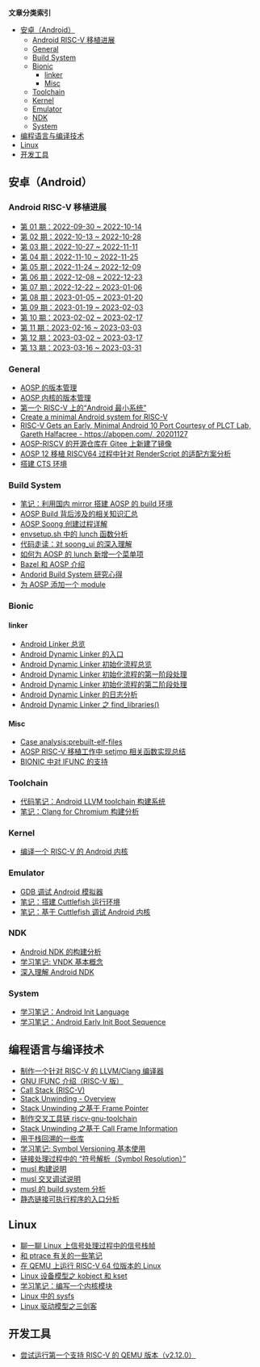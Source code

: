 **文章分类索引**

<!-- TOC -->

- [安卓（Android）](#安卓android)
	- [Android RISC-V 移植进展](#android-risc-v-移植进展)
	- [General](#general)
	- [Build System](#build-system)
	- [Bionic](#bionic)
		- [linker](#linker)
		- [Misc](#misc)
	- [Toolchain](#toolchain)
	- [Kernel](#kernel)
	- [Emulator](#emulator)
	- [NDK](#ndk)
	- [System](#system)
- [编程语言与编译技术](#编程语言与编译技术)
- [Linux](#linux)
- [开发工具](#开发工具)

<!-- /TOC -->


## 安卓（Android）

### Android RISC-V 移植进展

- [第 01 期：2022-09-30 ~ 2022-10-14][40]
- [第 02 期：2022-10-13 ~ 2022-10-28][41]
- [第 03 期：2022-10-27 ~ 2022-11-11][46]
- [第 04 期：2022-11-10 ~ 2022-11-25][47]
- [第 05 期：2022-11-24 ~ 2022-12-09][49]
- [第 06 期：2022-12-08 ~ 2022-12-23][50]
- [第 07 期：2022-12-22 ~ 2023-01-06][59]
- [第 08 期：2023-01-05 ~ 2023-01-20][62]
- [第 09 期：2023-01-19 ~ 2023-02-03][65]
- [第 10 期：2023-02-02 ~ 2023-02-17][66]
- [第 11 期：2023-02-16 ~ 2023-03-03][67]
- [第 12 期：2023-03-02 ~ 2023-03-17][68]
- [第 13 期：2023-03-16 ~ 2023-03-31][70]

### General

- [AOSP 的版本管理][1]
- [AOSP 内核的版本管理][2]
- [第一个 RISC-V 上的“Android 最小系统”][5]
- [Create a minimal Android system for RISC-V][31]
- [RISC-V Gets an Early, Minimal Android 10 Port Courtesy of PLCT Lab, Gareth Halfacree - https://abopen.com/, 20201127][32]
- [AOSP-RISCV 的开源仓库在 Gitee 上新建了镜像][6]
- [AOSP 12 移植 RISCV64 过程中针对 RenderScript 的适配方案分析][16]
- [搭建 CTS 环境][21]

### Build System

- [笔记：利用国内 mirror 搭建 AOSP 的 build 环境][60]
- [AOSP Build 背后涉及的相关知识汇总][7]
- [AOSP Soong 创建过程详解][8]
- [envsetup.sh 中的 lunch 函数分析][9]
- [代码走读：对 soong_ui 的深入理解][10]
- [如何为 AOSP 的 lunch 新增一个菜单项][12]
- [Bazel 和 AOSP 介绍][18]
- [Andorid Build System 研究心得][33]
- [为 AOSP 添加一个 module][34]

### Bionic

#### linker

- [Android Linker 总览][53]
- [Android Dynamic Linker 的入口][52]
- [Android Dynamic Linker 初始化流程总览][54]
- [Android Dynamic Linker 初始化流程的第一阶段处理][55]
- [Android Dynamic Linker 初始化流程的第二阶段处理][56]
- [Android Dynamic Linker 的日志分析][57]
- [Android Dynamic Linker 之 find_libraries()][58]

#### Misc

- [Case analysis:prebuilt-elf-files][11]
- [AOSP RISC-V 移植工作中 setjmp 相关函数实现总结][17]
- [BIONIC 中对 IFUNC 的支持][20]

### Toolchain

- [代码笔记：Android LLVM toolchain 构建系统][48]
- [笔记：Clang for Chromium 构建分析][64]

### Kernel

- [编译一个 RISC-V 的 Android 内核][3]

### Emulator

- [GDB 调试 Android 模拟器][15]
- [笔记：搭建 Cuttlefish 运行环境][61]
- [笔记：基于 Cuttlefish 调试 Android 内核][63]

### NDK

- [Android NDK 的构建分析][13]
- [学习笔记: VNDK 基本概念][37]
- [深入理解 Android NDK][51]

### System

- [学习笔记：Android Init Language][35]
- [学习笔记：Android Early Init Boot Sequence][36]


## 编程语言与编译技术

- [制作一个针对 RISC-V 的 LLVM/Clang 编译器][4]
- [GNU IFUNC 介绍（RISC-V 版）][19]
- [Call Stack (RISC-V)][22]
- [Stack Unwinding - Overview][23]
- [Stack Unwinding 之基于 Frame Pointer][24]
- [制作交叉工具链 riscv-gnu-toolchain][25]
- [Stack Unwinding 之基于 Call Frame Information][26]
- [用于栈回溯的一些库][28]
- [学习笔记: Symbol Versioning 基本使用][38]
- [链接处理过程中的 “符号解析（Symbol Resolution）”][69]
- [musl 构建说明][71]
- [musl 交叉调试说明][72]
- [musl 的 build system 分析][73]
- [静态链接可执行程序的入口分析][74]

## Linux

- [聊一聊 Linux 上信号处理过程中的信号栈帧][27]
- [和 ptrace 有关的一些笔记][29]
- [在 QEMU 上运行 RISC-V 64 位版本的 Linux][30]
- [Linux 设备模型之 kobject 和 kset][42]
- [学习笔记：编写一个内核模块][43]
- [Linux 中的 sysfs][44]
- [Linux 驱动模型之三剑客][45]

## 开发工具

- [尝试运行第一个支持 RISC-V 的 QEMU 版本（v2.12.0）][14]


[1]:./20200911-platform-version.md
[2]:./20200915-android-linux-version.md
[3]:./20200929-build-riscv-android-kernel.md
[4]:./20201009-create-clang-riscv.md
[5]:./20201120-first-rv-android-mini-system.md
[6]:./20201215-opensrc-on-gitee.md
[7]:./20201230-android-build-sum.md
[8]:./20210111-soong-process.md
[9]:./20211026-lunch.md
[10]:./20211102-codeanalysis-soong_ui.md
[11]:./20220226-case-prebuilt-elf-files.md
[12]:./20220315-howto-add-lunch-entry.md
[13]:./20220402-understand-how-ndk-built.md
[14]:./20220406-qemu-riscv-2.12.md
[15]:./20220412-howto-gdb-android-emulator.md
[16]:./20220509-renderscipt-adaptation-analysis-in-android12-riscv64-porting.md
[17]:./20220511-aosp-riscv-setjmp.md
[18]:./20220615-introduce-bazel-for-aosp.md
[19]:./20220621-ifunc.md
[20]:./20220623-ifunc-bionic.md
[21]:./20220705-build-the-cts.md
[22]:./20220717-call-stack.md
[23]:./20220719-stack-unwinding.md
[24]:./20220719-stackuw-fp.md
[25]:./20220721-riscv-gcc.md
[26]:./20220721-stackuw-cfi.md
[27]:./20220816-signal-frame.md
[28]:./20220819-libunwind.md
[29]:./20220829-ptrace.md
[30]:https://zhuanlan.zhihu.com/p/258394849
[31]:https://plctlab.github.io/aosp/create-a-minimal-android-system-for-riscv.html
[32]:https://abopen.com/news/risc-v-gets-an-early-minimal-android-10-port-courtesy-of-plct-lab/
[33]:./20220905-aosp-build-system.md
[34]:./20220908-add-app-in-aosp.md
[35]:./20220915-andorid-init-language.md
[36]:./20220916-android-early-boot-sequence.md
[37]:./20220923-vndk.md
[38]:./20221008-symbol-version.md
[40]:./android-review/20221013.md
[41]:./android-review/20221028.md
[42]:./20221029-kobject-kset.md
[43]:./20221101-write-lkm.md
[44]:./20221101-sysfs.md
[45]:./20221102-bus-device-driver.md
[46]:./android-review/20221111.md
[47]:./android-review/20221125.md
[48]:./20221206-android-llvm-build-system.md
[49]:./android-review/20221209.md
[50]:./android-review/20221223.md
[51]:./20221214-what-is-ndk.md
[52]:./20221220-andorid-linker-entry.md
[53]:./20221220-android-linker-overview.md
[54]:./20221222-android-dynamic-linker-overview.md
[55]:./20221226-android-linker-init-1st.md
[56]:./20221226-android-linker-init-2nd.md
[57]:./20230101-android-linker-log.md
[58]:./20230102-android-linker-findlibrary.md
[59]:./android-review/20230106.md
[60]:./20230111-aosp-build.md
[61]:./20230111-cuttlefish-setup.md
[62]:./android-review/20230120.md
[63]:./20230115-cuttlefish-kernel-dev.md
[64]:./20230201-chrome-clang-build.md
[65]:./android-review/2023-02-03.md
[66]:./android-review/2023-02-17.md
[67]:./android-review/2023-03-03.md
[68]:./android-review/2023-03-17.md
[69]:./20230321-symbol-resolution-elf.md
[70]:./android-review/2023-03-31.md
[71]:./20230401-musl-build.md
[72]:./20230402-musl-debug.md
[73]:./20230403-musl-build-system.md
[74]:./20230404-exec-entrypoint.md